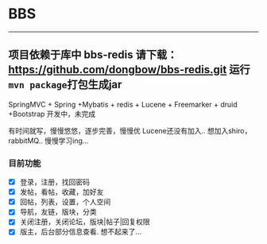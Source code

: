 # BBS

------
项目依赖于库中 bbs-redis 请下载： https://github.com/dongbow/bbs-redis.git
运行`mvn package`打包生成jar
------
SpringMVC + Spring +Mybatis + redis + Lucene + Freemarker + druid +Bootstrap 开发中，未完成

有时间就写，慢慢悠悠，逐步完善，慢慢优
Lucene还没有加入..
想加入shiro，rabbitMQ..
慢慢学习ing...

### 目前功能

- [x] 登录，注册，找回密码
- [x] 发帖，看帖，收藏，加好友
- [x] 回帖，列表，设置，个人空间
- [x] 导航，友链，版块，分类
- [x] 关闭注册，关闭论坛，版块|帖子|回复权限
- [x] 版主，后台部分信息查看.
想不起来了...
